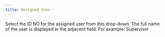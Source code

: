 ```yaml
---
title: Assigned User
---
```



Select the ID NO for the assigned user from this drop-down.  The full name of the user is displayed in the adjacent field. For example:  Supervisor
